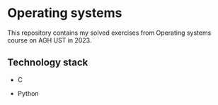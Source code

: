 # Operating systems
This repository contains my solved exercises from Operating systems course on AGH UST in 2023.

## Technology stack
- C

- Python
